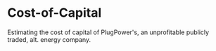 # Cost-of-Capital
Estimating the cost of capital of PlugPower's, an unprofitable publicly traded, alt. energy company. 
